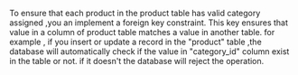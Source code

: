 To ensure that each product in the product table has valid category assigned ,you an implement a foreign key constraint. This key ensures that value in a column of product table matches
a value in another table.
 for example , if you insert or update a record in the "product" table ,the database will automatically check if the value in "category_id" column exist in the table or not.
 if it doesn't the database will reject the operation.
